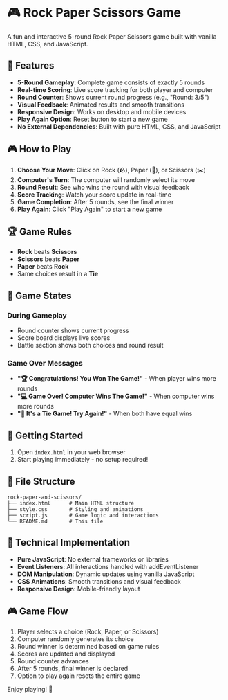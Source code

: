 # 🎮 Rock Paper Scissors Game

A fun and interactive 5-round Rock Paper Scissors game built with vanilla HTML, CSS, and JavaScript.

## 🎯 Features

- **5-Round Gameplay**: Complete game consists of exactly 5 rounds
- **Real-time Scoring**: Live score tracking for both player and computer
- **Round Counter**: Shows current round progress (e.g., "Round: 3/5")
- **Visual Feedback**: Animated results and smooth transitions
- **Responsive Design**: Works on desktop and mobile devices
- **Play Again Option**: Reset button to start a new game
- **No External Dependencies**: Built with pure HTML, CSS, and JavaScript

## 🎮 How to Play

1. **Choose Your Move**: Click on Rock (🪨), Paper (📄), or Scissors (✂️)
2. **Computer's Turn**: The computer will randomly select its move
3. **Round Result**: See who wins the round with visual feedback
4. **Score Tracking**: Watch your score update in real-time
5. **Game Completion**: After 5 rounds, see the final winner
6. **Play Again**: Click "Play Again" to start a new game

## 🏆 Game Rules

- **Rock** beats **Scissors**
- **Scissors** beats **Paper**
- **Paper** beats **Rock**
- Same choices result in a **Tie**

## 🎨 Game States

### During Gameplay
- Round counter shows current progress
- Score board displays live scores
- Battle section shows both choices and round result

### Game Over Messages
- **"🏆 Congratulations! You Won The Game!"** - When player wins more rounds
- **"💻 Game Over! Computer Wins The Game!"** - When computer wins more rounds
- **"🤝 It's a Tie Game! Try Again!"** - When both have equal wins

## 🚀 Getting Started

1. Open `index.html` in your web browser
2. Start playing immediately - no setup required!

## 📁 File Structure

```
rock-paper-and-scissors/
├── index.html      # Main HTML structure
├── style.css       # Styling and animations
├── script.js       # Game logic and interactions
└── README.md       # This file
```

## 🎯 Technical Implementation

- **Pure JavaScript**: No external frameworks or libraries
- **Event Listeners**: All interactions handled with addEventListener
- **DOM Manipulation**: Dynamic updates using vanilla JavaScript
- **CSS Animations**: Smooth transitions and visual feedback
- **Responsive Design**: Mobile-friendly layout

## 🎮 Game Flow

1. Player selects a choice (Rock, Paper, or Scissors)
2. Computer randomly generates its choice
3. Round winner is determined based on game rules
4. Scores are updated and displayed
5. Round counter advances
6. After 5 rounds, final winner is declared
7. Option to play again resets the entire game

Enjoy playing! 🎉